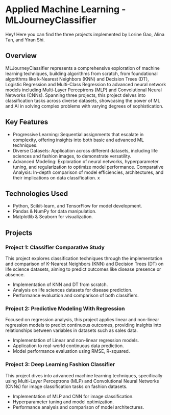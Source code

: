# Applied Machine Learning - MLJourneyClassifier
Hey! Here you can find the three projects implemented by Lorine Gao, Alina Tan, and Yiran Shi.

## Overview
MLJourneyClassifier represents a comprehensive exploration of machine learning techniques, building algorithms from scratch, from foundational algorithms like k-Nearest Neighbors (KNN) and Decision Trees (DT), Logistic Regression and Multi-Class Regression to advanced neural network models including Multi-Layer Perceptrons (MLP) and Convolutional Neural Networks (CNNs). Spanning three projects, this project delves into classification tasks across diverse datasets, showcasing the power of ML and AI in solving complex problems with varying degrees of sophistication.

## Key Features
- Progressive Learning: Sequential assignments that escalate in complexity, offering insights into both basic and advanced ML techniques.
- Diverse Datasets: Application across different datasets, including life sciences and fashion images, to demonstrate versatility.
- Advanced Modeling: Exploration of neural networks, hyperparameter tuning, and regularization to optimize model performance.
Comparative Analysis: In-depth comparison of model efficiencies, architectures, and their implications on data classification.
x
## Technologies Used
- Python, Scikit-learn, and TensorFlow for model development.
- Pandas & NumPy for data manipulation.
- Matplotlib & Seaborn for visualization.

## Projects
### Project 1: Classifier Comparative Study
This project explores classification techniques through the implementation and comparison of K-Nearest Neighbors (KNN) and Decision Trees (DT) on life science datasets, aiming to predict outcomes like disease presence or absence.
- Implementation of KNN and DT from scratch.
- Analysis on life sciences datasets for disease prediction.
- Performance evaluation and comparison of both classifiers.
### Project 2: Predictive Modeling With Regression
Focused on regression analysis, this project applies linear and non-linear regression models to predict continuous outcomes, providing insights into relationships between variables in datasets such as sales data.
- Implementation of Linear and non-linear regression models.
- Application to real-world continuous data prediction.
- Model performance evaluation using RMSE, R-squared.
### Project 3: Deep Learning Fashion Classifier
This project dives into advanced machine learning techniques, specifically using Multi-Layer Perceptrons (MLP) and Convolutional Neural Networks (CNNs) for image classification tasks on fashion datasets.
- Implementation of MLP and CNN for image classification.
- Hyperparameter tuning and model optimization.
- Performance analysis and comparison of model architectures.







